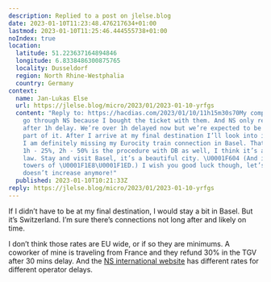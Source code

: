```yaml
---
description: Replied to a post on jlelse.blog
date: 2023-01-10T11:23:48.476217634+01:00
lastmod: 2023-01-10T11:25:46.444555738+01:00
noIndex: true
location:
  latitude: 51.223637164894846
  longitude: 6.8338486300875765
  locality: Dusseldorf
  region: North Rhine-Westphalia
  country: Germany
context:
  name: Jan-Lukas Else
  url: https://jlelse.blog/micro/2023/01/2023-01-10-yrfgs
  content: "Reply to: https://hacdias.com/2023/01/10/11h15m30s70My compensation rights
    go through NS because I bought the ticket with them. And NS only refunds money
    after 1h delay. We’re over 1h delayed now but we’re expected to be able to recover
    part of it. After I arrive at my final destination I’ll look into it. Update:
    I am definitely missing my Eurocity train connection in Basel. That is certain.Yes,
    1h - 25%, 2h - 50% is the procedure with DB as well, I think it’s an European
    law. Stay and visit Basel, it’s a beautiful city. \U0001F604 (And it has the highest
    towers of \U0001F1E8\U0001F1ED.) I wish you good luck though, let’s hope the delay
    doesn’t increase anymore!"
  published: 2023-01-10T10:21:33Z
reply: https://jlelse.blog/micro/2023/01/2023-01-10-yrfgs
---
```


If I didn’t have to be at my final destination, I would stay a bit in Basel. But it’s Switzerland. I’m sure there’s connections not long after and likely on time.

I don’t think those rates are EU wide, or if so they are minimums. A coworker of mine is traveling from France and they refund 30% in the TGV after 30 mins delay. And the [NS international website](https://www.nsinternational.com/en/after-the-journey/compensation-for-delays) has different rates for different operator delays.
